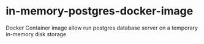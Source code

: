 # in-memory-postgres-docker-image

Docker Container image allow run postgres database server on a temporary in-memory disk storage
